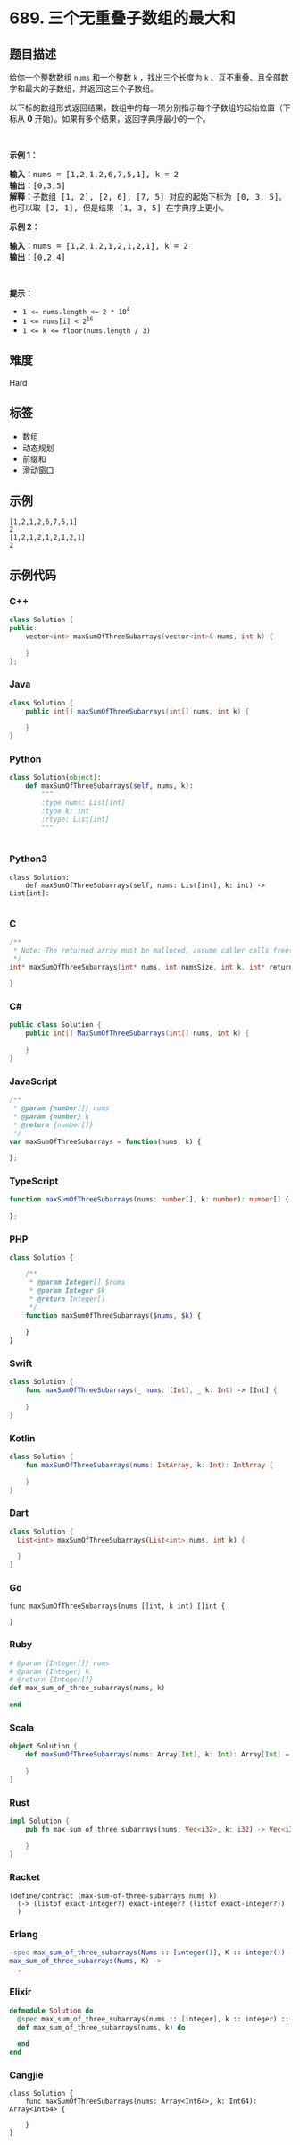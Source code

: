 # 689. 三个无重叠子数组的最大和

## 题目描述

<p>给你一个整数数组 <code>nums</code> 和一个整数 <code>k</code> ，找出三个长度为 <code>k</code> 、互不重叠、且全部数字和最大的子数组，并返回这三个子数组。</p>

<p>以下标的数组形式返回结果，数组中的每一项分别指示每个子数组的起始位置（下标从 <strong>0</strong> 开始）。如果有多个结果，返回字典序最小的一个。</p>

<p>&nbsp;</p>

<p><strong class="example">示例 1：</strong></p>

<pre>
<strong>输入：</strong>nums = [1,2,1,2,6,7,5,1], k = 2
<strong>输出：</strong>[0,3,5]
<strong>解释：</strong>子数组 [1, 2], [2, 6], [7, 5] 对应的起始下标为 [0, 3, 5]。
也可以取 [2, 1], 但是结果 [1, 3, 5] 在字典序上更小。
</pre>

<p><strong class="example">示例 2：</strong></p>

<pre>
<strong>输入：</strong>nums = [1,2,1,2,1,2,1,2,1], k = 2
<strong>输出：</strong>[0,2,4]
</pre>

<p>&nbsp;</p>

<p><strong>提示：</strong></p>

<ul>
	<li><code>1 &lt;= nums.length &lt;= 2 * 10<sup>4</sup></code></li>
	<li><code>1 &lt;= nums[i] &lt;&nbsp;2<sup>16</sup></code></li>
	<li><code>1 &lt;= k &lt;= floor(nums.length / 3)</code></li>
</ul>


## 难度

Hard

## 标签

- 数组
- 动态规划
- 前缀和
- 滑动窗口

## 示例

```
[1,2,1,2,6,7,5,1]
2
[1,2,1,2,1,2,1,2,1]
2
```

## 示例代码

### C++

```cpp
class Solution {
public:
    vector<int> maxSumOfThreeSubarrays(vector<int>& nums, int k) {
        
    }
};
```

### Java

```java
class Solution {
    public int[] maxSumOfThreeSubarrays(int[] nums, int k) {
        
    }
}
```

### Python

```python
class Solution(object):
    def maxSumOfThreeSubarrays(self, nums, k):
        """
        :type nums: List[int]
        :type k: int
        :rtype: List[int]
        """
        
```

### Python3

```python3
class Solution:
    def maxSumOfThreeSubarrays(self, nums: List[int], k: int) -> List[int]:
        
```

### C

```c
/**
 * Note: The returned array must be malloced, assume caller calls free().
 */
int* maxSumOfThreeSubarrays(int* nums, int numsSize, int k, int* returnSize) {
    
}
```

### C#

```csharp
public class Solution {
    public int[] MaxSumOfThreeSubarrays(int[] nums, int k) {
        
    }
}
```

### JavaScript

```javascript
/**
 * @param {number[]} nums
 * @param {number} k
 * @return {number[]}
 */
var maxSumOfThreeSubarrays = function(nums, k) {
    
};
```

### TypeScript

```typescript
function maxSumOfThreeSubarrays(nums: number[], k: number): number[] {
    
};
```

### PHP

```php
class Solution {

    /**
     * @param Integer[] $nums
     * @param Integer $k
     * @return Integer[]
     */
    function maxSumOfThreeSubarrays($nums, $k) {
        
    }
}
```

### Swift

```swift
class Solution {
    func maxSumOfThreeSubarrays(_ nums: [Int], _ k: Int) -> [Int] {
        
    }
}
```

### Kotlin

```kotlin
class Solution {
    fun maxSumOfThreeSubarrays(nums: IntArray, k: Int): IntArray {
        
    }
}
```

### Dart

```dart
class Solution {
  List<int> maxSumOfThreeSubarrays(List<int> nums, int k) {
    
  }
}
```

### Go

```golang
func maxSumOfThreeSubarrays(nums []int, k int) []int {
    
}
```

### Ruby

```ruby
# @param {Integer[]} nums
# @param {Integer} k
# @return {Integer[]}
def max_sum_of_three_subarrays(nums, k)
    
end
```

### Scala

```scala
object Solution {
    def maxSumOfThreeSubarrays(nums: Array[Int], k: Int): Array[Int] = {
        
    }
}
```

### Rust

```rust
impl Solution {
    pub fn max_sum_of_three_subarrays(nums: Vec<i32>, k: i32) -> Vec<i32> {
        
    }
}
```

### Racket

```racket
(define/contract (max-sum-of-three-subarrays nums k)
  (-> (listof exact-integer?) exact-integer? (listof exact-integer?))
  )
```

### Erlang

```erlang
-spec max_sum_of_three_subarrays(Nums :: [integer()], K :: integer()) -> [integer()].
max_sum_of_three_subarrays(Nums, K) ->
  .
```

### Elixir

```elixir
defmodule Solution do
  @spec max_sum_of_three_subarrays(nums :: [integer], k :: integer) :: [integer]
  def max_sum_of_three_subarrays(nums, k) do
    
  end
end
```

### Cangjie

```cangjie
class Solution {
    func maxSumOfThreeSubarrays(nums: Array<Int64>, k: Int64): Array<Int64> {

    }
}
```

